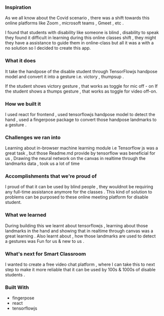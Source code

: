 ### Inspiration
As we all know about the Covid scenario , there was a shift towards this online platforms like Zoom , microsoft teams , Gmeet , etc .

I found that students with disability like someone is blind , disability to speak they found it difficult in learning during this online classes shift , they might they have a assistance to guide them in online-class but all it was a with a no solution so I decided to create this app.

### What it does
It take the handpose of the disable student through TensorFlowjs handpose model and convert it into a gesture i.e. victory , thumpsup .

If the student shows victory gesture , that works as toggle for mic off - on If the student shows a thumps gesture , that works as toggle for video off-on.

### How we built it
I used react for frontend , used tensorflowjs handpose model to detect the hand , used a fingerpose package to convert those handpose landmarks to a gesture .

### Challenges we ran into
Learning about in-browser machine learning module i.e Tensorflow js was a great task , but those Readme.md provide by tensorflow was beneficial for us , Drawing the neural network on the canvas in realtime through the landmarks data , took us a lot of time

### Accomplishments that we're proud of
I proud of that it can be used by blind people , they wouldnot be requiring any full-time assistance anymore for the classes . This kind of solution to problems can be purposed to these online meeting platform for disable student.

### What we learned
During building this we learnt about tensorflowjs , learning about those landmarks in the hand and showing that in realtime through canvas was a great learning . Also learnt about , how those landmarks are used to detect a gestures was Fun for us & new to us .

### What's next for Smart Classroom
I wanted to create a free video chat platform , where I can take this to next step to make it more reliable that it can be used by 100s & 1000s of disable students .

### Built With
- fingerpose
- react
- tensorflowjs
